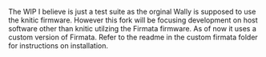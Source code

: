 The WIP I believe is just a test suite as the orginal Wally is supposed to use the knitic firmware. However this fork will be focusing development on host software other than knitic utilzing the Firmata firmware. As of now it uses a custom version of Firmata. Refer to the readme in the custom firmata folder for instructions on installation.
